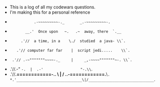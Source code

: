 - This is a log of all my codewars questions.
- I'm making this for a personal reference







*                .-~~~~~~~~~-._       _.-~~~~~~~~~-.
*            __.'  Once upon   ~.   .~  away, there  `.__
*          .'//  a time, in a    \./  studied  a java- \\`.
*        .'// computer far far    |  script jedi.....    \\`.
*      .'// .-~"""""""~~~~-._     |     _,-~~~~"""""""~-. \\`.
*    .'//.-"                 `-.  |  .-'                 "-.\\`.
*  .'//______.============-..   \ | /   ..-============.______\\`.
*.'______________________________\|/______________________________`.
